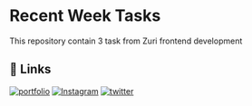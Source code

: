 # Recent Week Tasks

This repository contain 3 task from Zuri frontend development
## 🔗 Links
[![portfolio](https://img.shields.io/badge/my_portfolio-000?style=for-the-badge&logo=ko-fi&logoColor=white)](https://My-Portfolio.nurudeenajadi.repl.co)
[![Instagram](https://img.shields.io/badge/Instagram-0A66C2?style=for-the-badge&logo=Instagram&logoColor=white)](https://Instagram.com/nurudeen_adetayo?utm_source=qr)
[![twitter](https://img.shields.io/badge/twitter-1DA1F2?style=for-the-badge&logo=twitter&logoColor=white)](https://twitter.com/AjadiNurudeen4)

